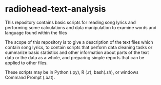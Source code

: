 # radiohead-text-analysis
This repository contains basic scripts for reading song lyrics and performing some calculations and data manipulation to examine words and language found within the files

The scope of this repository is to give a description of the text files which contain song lyrics, to 
contain scripts that perform data cleaning tasks or summarize basic statistics and other information 
about parts of the text data or the data as a whole, and preparing simple reports that can be applied 
to other files.

These scripts may be in Python (.py), R (.r), bash(.sh), or windows Command Prompt (.bat).
